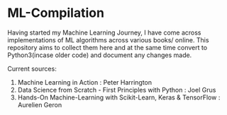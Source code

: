 # ML-Compilation

Having started my Machine Learning Journey, I have come across implementations of ML algorithms across various books/ online. 
This repository aims to collect them here and at the same time convert to Python3(incase older code) and document any changes made.

Current sources: 
1. Machine Learning in Action : Peter Harrington
2. Data Science from Scratch - First Principles with Python : Joel Grus
3. Hands-On Machine-Learning with Scikit-Learn, Keras & TensorFlow : Aurelien Geron
